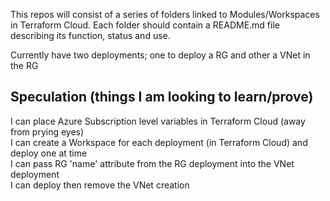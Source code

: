 This repos will consist of a series of folders linked to Modules/Workspaces in Terraform Cloud. Each folder should contain a README.md file describing its function, status and use.

Currently have two deployments; one to deploy a RG and other a VNet in the RG

## Speculation (things I am looking to learn/prove)
I can place Azure Subscription level variables in Terraform Cloud (away from prying eyes)  
I can create a Workspace for each deployment (in Terraform Cloud) and deploy one at time  
I can pass RG 'name' attribute from the RG deployment into the VNet deployment  
I can deploy then remove the VNet creation   